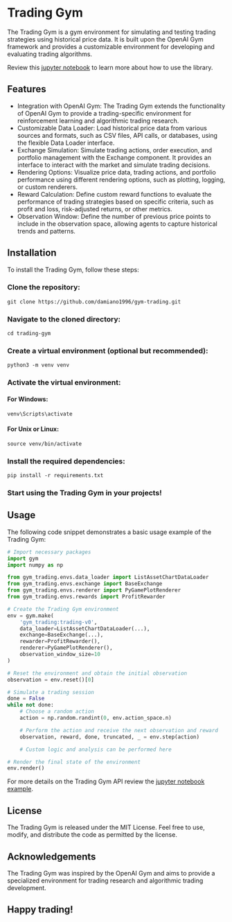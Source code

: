 # Trading Gym
The Trading Gym is a gym environment for simulating and testing trading strategies using historical price data. 
It is built upon the OpenAI Gym framework and provides a customizable environment for developing and evaluating trading algorithms.

Review this [jupyter notebook](examples/example.ipynb) to learn more about how to use the library.

## Features
- Integration with OpenAI Gym: The Trading Gym extends the functionality of OpenAI Gym to provide a trading-specific environment for reinforcement learning and algorithmic trading research.
- Customizable Data Loader: Load historical price data from various sources and formats, such as CSV files, API calls, or databases, using the flexible Data Loader interface.
- Exchange Simulation: Simulate trading actions, order execution, and portfolio management with the Exchange component. It provides an interface to interact with the market and simulate trading decisions.
- Rendering Options: Visualize price data, trading actions, and portfolio performance using different rendering options, such as plotting, logging, or custom renderers.
- Reward Calculation: Define custom reward functions to evaluate the performance of trading strategies based on specific criteria, such as profit and loss, risk-adjusted returns, or other metrics.
- Observation Window: Define the number of previous price points to include in the observation space, allowing agents to capture historical trends and patterns.

## Installation
To install the Trading Gym, follow these steps:

### Clone the repository:

```commandline
git clone https://github.com/damiano1996/gym-trading.git
```

### Navigate to the cloned directory:

```commandline
cd trading-gym
```

### Create a virtual environment (optional but recommended):

```commandline
python3 -m venv venv
```

### Activate the virtual environment:

#### For Windows:

```commandline
venv\Scripts\activate
```

#### For Unix or Linux:

```commandline
source venv/bin/activate
```

### Install the required dependencies:

```commandline
pip install -r requirements.txt
```

### Start using the Trading Gym in your projects!

## Usage
The following code snippet demonstrates a basic usage example of the Trading Gym:

```python
# Import necessary packages
import gym
import numpy as np

from gym_trading.envs.data_loader import ListAssetChartDataLoader
from gym_trading.envs.exchange import BaseExchange
from gym_trading.envs.renderer import PyGamePlotRenderer
from gym_trading.envs.rewards import ProfitRewarder

# Create the Trading Gym environment
env = gym.make(
    'gym_trading:trading-v0',
    data_loader=ListAssetChartDataLoader(...),
    exchange=BaseExchange(...),
    rewarder=ProfitRewarder(),
    renderer=PyGamePlotRenderer(),
    observation_window_size=10
)

# Reset the environment and obtain the initial observation
observation = env.reset()[0]

# Simulate a trading session
done = False
while not done:
    # Choose a random action
    action = np.random.randint(0, env.action_space.n)

    # Perform the action and receive the next observation and reward
    observation, reward, done, truncated, _ = env.step(action)

    # Custom logic and analysis can be performed here

# Render the final state of the environment
env.render()
```

For more details on the Trading Gym API review the [jupyter notebook example](examples/example.ipynb).

## License
The Trading Gym is released under the MIT License. Feel free to use, modify, and distribute the code as permitted by the license.

## Acknowledgements
The Trading Gym was inspired by the OpenAI Gym and aims to provide a specialized environment for trading research and algorithmic trading development.

## Happy trading!